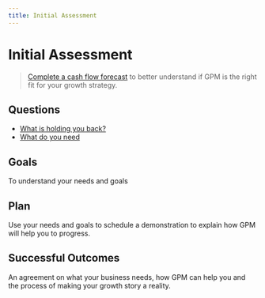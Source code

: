 ```yaml
---
title: Initial Assessment
---
```


# Initial Assessment

> [Complete a cash flow forecast](../../business-administration/finances/create-a-cashflow-forecast.md) to better understand if GPM is the right fit for your growth strategy.

## Questions

- [What is holding you back?](./common-problems/)
- [What do you need](./assessment-checklist/)

## Goals

To understand your needs and goals

## Plan

Use your needs and goals to schedule a demonstration to explain how GPM will help you to progress.

## Successful Outcomes

An agreement on what your business needs, how GPM can help you and the process of making your growth story a reality.
